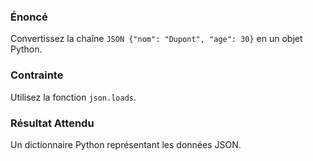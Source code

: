 ### Énoncé

Convertissez la chaîne ```JSON {"nom": "Dupont", "age": 30}``` en un objet Python.

### Contrainte 

Utilisez la fonction ```json.loads```.

### Résultat Attendu 

Un dictionnaire Python représentant les données JSON.